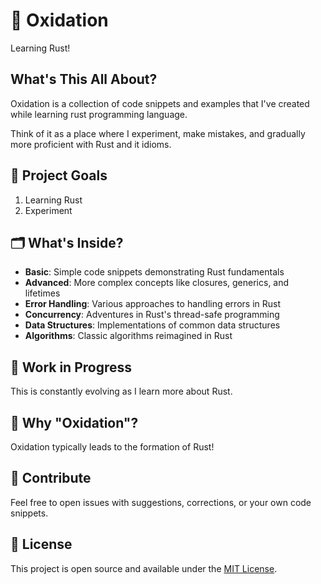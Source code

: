 # 🦀 Oxidation

Learning Rust!

## What's This All About?

Oxidation is a collection of code snippets and examples that I've created while learning rust programming language.

Think of it as a place where I experiment, make mistakes, and gradually more proficient with Rust and it idioms.

## 🎯 Project Goals

1. Learning Rust
2. Experiment

## 🗂 What's Inside?

- **Basic**: Simple code snippets demonstrating Rust fundamentals
- **Advanced**: More complex concepts like closures, generics, and lifetimes
- **Error Handling**: Various approaches to handling errors in Rust
- **Concurrency**: Adventures in Rust's thread-safe programming
- **Data Structures**: Implementations of common data structures
- **Algorithms**: Classic algorithms reimagined in Rust

## 🚧 Work in Progress

This is constantly evolving as I learn more about Rust.

## 🤔 Why "Oxidation"?

Oxidation typically leads to the formation of Rust!

## 🤝 Contribute

Feel free to open issues with suggestions, corrections, or your own code snippets.

## 📜 License

This project is open source and available under the [MIT License](LICENSE).
